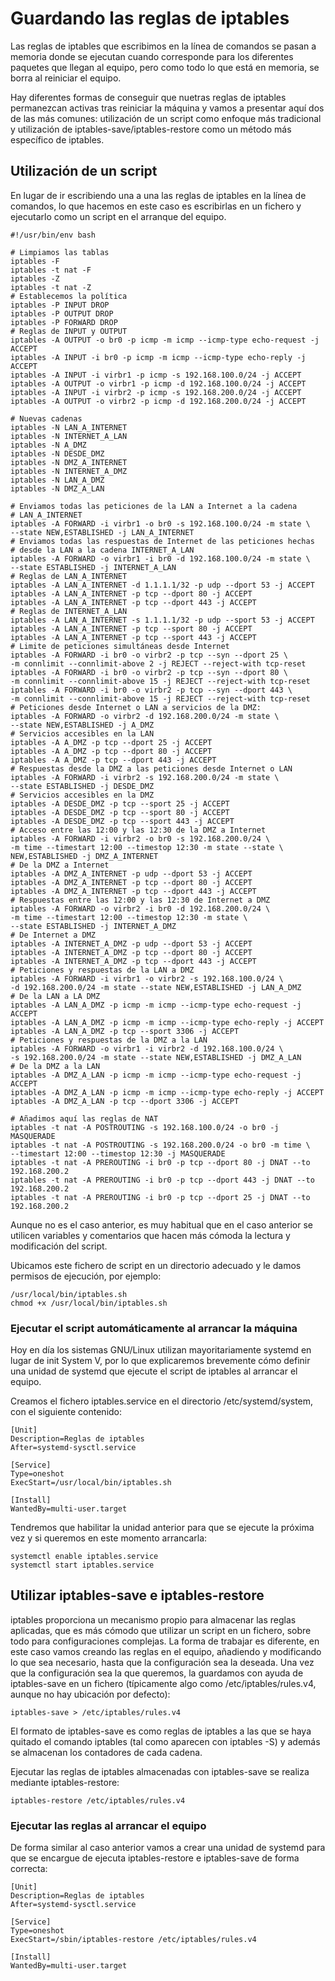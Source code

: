 # Guardando las reglas de iptables

Las reglas de iptables que escribimos en la línea de comandos se pasan
a memoria donde se ejecutan cuando corresponde para los diferentes
paquetes que llegan al equipo, pero como todo lo que está en memoria,
se borra al reiniciar el equipo.

Hay diferentes formas de conseguir que nuetras reglas de iptables
permanezcan activas tras reiniciar la máquina y vamos a presentar aquí
dos de las más comunes: utilización de un script como enfoque más
tradicional y utilización de iptables-save/iptables-restore como un
método más específico de iptables.

## Utilización de un script

En lugar de ir escribiendo una a una las reglas de iptables en la
línea de comandos, lo que hacemos en este caso es escribirlas en un
fichero y ejecutarlo como un script en el arranque del equipo.

```
#!/usr/bin/env bash

# Limpiamos las tablas
iptables -F
iptables -t nat -F
iptables -Z
iptables -t nat -Z
# Establecemos la política
iptables -P INPUT DROP
iptables -P OUTPUT DROP
iptables -P FORWARD DROP
# Reglas de INPUT y OUTPUT
iptables -A OUTPUT -o br0 -p icmp -m icmp --icmp-type echo-request -j ACCEPT
iptables -A INPUT -i br0 -p icmp -m icmp --icmp-type echo-reply -j ACCEPT
iptables -A INPUT -i virbr1 -p icmp -s 192.168.100.0/24 -j ACCEPT
iptables -A OUTPUT -o virbr1 -p icmp -d 192.168.100.0/24 -j ACCEPT
iptables -A INPUT -i virbr2 -p icmp -s 192.168.200.0/24 -j ACCEPT
iptables -A OUTPUT -o virbr2 -p icmp -d 192.168.200.0/24 -j ACCEPT

# Nuevas cadenas
iptables -N LAN_A_INTERNET
iptables -N INTERNET_A_LAN
iptables -N A_DMZ
iptables -N DESDE_DMZ
iptables -N DMZ_A_INTERNET
iptables -N INTERNET_A_DMZ
iptables -N LAN_A_DMZ
iptables -N DMZ_A_LAN

# Enviamos todas las peticiones de la LAN a Internet a la cadena
# LAN_A_INTERNET
iptables -A FORWARD -i virbr1 -o br0 -s 192.168.100.0/24 -m state \
--state NEW,ESTABLISHED -j LAN_A_INTERNET
# Enviamos todas las respuestas de Internet de las peticiones hechas
# desde la LAN a la cadena INTERNET_A_LAN
iptables -A FORWARD -o virbr1 -i br0 -d 192.168.100.0/24 -m state \
--state ESTABLISHED -j INTERNET_A_LAN
# Reglas de LAN_A_INTERNET
iptables -A LAN_A_INTERNET -d 1.1.1.1/32 -p udp --dport 53 -j ACCEPT
iptables -A LAN_A_INTERNET -p tcp --dport 80 -j ACCEPT
iptables -A LAN_A_INTERNET -p tcp --dport 443 -j ACCEPT
# Reglas de INTERNET_A_LAN
iptables -A LAN_A_INTERNET -s 1.1.1.1/32 -p udp --sport 53 -j ACCEPT
iptables -A LAN_A_INTERNET -p tcp --sport 80 -j ACCEPT
iptables -A LAN_A_INTERNET -p tcp --sport 443 -j ACCEPT
# Limite de peticiones simultáneas desde Internet
iptables -A FORWARD -i br0 -o virbr2 -p tcp --syn --dport 25 \
-m connlimit --connlimit-above 2 -j REJECT --reject-with tcp-reset
iptables -A FORWARD -i br0 -o virbr2 -p tcp --syn --dport 80 \
-m connlimit --connlimit-above 15 -j REJECT --reject-with tcp-reset
iptables -A FORWARD -i br0 -o virbr2 -p tcp --syn --dport 443 \
-m connlimit --connlimit-above 15 -j REJECT --reject-with tcp-reset
# Peticiones desde Internet o LAN a servicios de la DMZ:
iptables -A FORWARD -o virbr2 -d 192.168.200.0/24 -m state \
--state NEW,ESTABLISHED -j A_DMZ
# Servicios accesibles en la LAN
iptables -A A_DMZ -p tcp --dport 25 -j ACCEPT
iptables -A A_DMZ -p tcp --dport 80 -j ACCEPT
iptables -A A_DMZ -p tcp --dport 443 -j ACCEPT
# Respuestas desde la DMZ a las peticiones desde Internet o LAN
iptables -A FORWARD -i virbr2 -s 192.168.200.0/24 -m state \
--state ESTABLISHED -j DESDE_DMZ
# Servicios accesibles en la DMZ
iptables -A DESDE_DMZ -p tcp --sport 25 -j ACCEPT
iptables -A DESDE_DMZ -p tcp --sport 80 -j ACCEPT
iptables -A DESDE_DMZ -p tcp --sport 443 -j ACCEPT
# Acceso entre las 12:00 y las 12:30 de la DMZ a Internet
iptables -A FORWARD -i virbr2 -o br0 -s 192.168.200.0/24 \
-m time --timestart 12:00 --timestop 12:30 -m state --state \
NEW,ESTABLISHED -j DMZ_A_INTERNET
# De la DMZ a Internet
iptables -A DMZ_A_INTERNET -p udp --dport 53 -j ACCEPT
iptables -A DMZ_A_INTERNET -p tcp --dport 80 -j ACCEPT
iptables -A DMZ_A_INTERNET -p tcp --dport 443 -j ACCEPT
# Respuestas entre las 12:00 y las 12:30 de Internet a DMZ
iptables -A FORWARD -o virbr2 -i br0 -d 192.168.200.0/24 \
-m time --timestart 12:00 --timestop 12:30 -m state \
--state ESTABLISHED -j INTERNET_A_DMZ
# De Internet a DMZ
iptables -A INTERNET_A_DMZ -p udp --dport 53 -j ACCEPT
iptables -A INTERNET_A_DMZ -p tcp --dport 80 -j ACCEPT
iptables -A INTERNET_A_DMZ -p tcp --dport 443 -j ACCEPT
# Peticiones y respuestas de la LAN a DMZ
iptables -A FORWARD -i virbr1 -o virbr2 -s 192.168.100.0/24 \
-d 192.168.200.0/24 -m state --state NEW,ESTABLISHED -j LAN_A_DMZ
# De la LAN a LA DMZ
iptables -A LAN_A_DMZ -p icmp -m icmp --icmp-type echo-request -j ACCEPT
iptables -A LAN_A_DMZ -p icmp -m icmp --icmp-type echo-reply -j ACCEPT
iptables -A LAN_A_DMZ -p tcp --sport 3306 -j ACCEPT
# Peticiones y respuestas de la DMZ a la LAN
iptables -A FORWARD -o virbr1 -i virbr2 -d 192.168.100.0/24 \
-s 192.168.200.0/24 -m state --state NEW,ESTABLISHED -j DMZ_A_LAN
# De la DMZ a la LAN
iptables -A DMZ_A_LAN -p icmp -m icmp --icmp-type echo-request -j ACCEPT
iptables -A DMZ_A_LAN -p icmp -m icmp --icmp-type echo-reply -j ACCEPT
iptables -A DMZ_A_LAN -p tcp --dport 3306 -j ACCEPT

# Añadimos aquí las reglas de NAT
iptables -t nat -A POSTROUTING -s 192.168.100.0/24 -o br0 -j MASQUERADE
iptables -t nat -A POSTROUTING -s 192.168.200.0/24 -o br0 -m time \
--timestart 12:00 --timestop 12:30 -j MASQUERADE
iptables -t nat -A PREROUTING -i br0 -p tcp --dport 80 -j DNAT --to 192.168.200.2
iptables -t nat -A PREROUTING -i br0 -p tcp --dport 443 -j DNAT --to 192.168.200.2
iptables -t nat -A PREROUTING -i br0 -p tcp --dport 25 -j DNAT --to 192.168.200.2
```

Aunque no es el caso anterior, es muy habitual que en el caso anterior
se utilicen variables y comentarios que hacen más cómoda la lectura y
modificación del script.

Ubicamos este fichero de script en un directorio adecuado y le damos
permisos de ejecución, por ejemplo:

```
/usr/local/bin/iptables.sh
chmod +x /usr/local/bin/iptables.sh
```

### Ejecutar el script automáticamente al arrancar la máquina

Hoy en día los sistemas GNU/Linux utilizan mayoritariamente systemd en
lugar de init System V, por lo que explicaremos brevemente cómo
definir una unidad de systemd que ejecute el script de iptables al
arrancar el equipo.

Creamos el fichero iptables.service en el directorio
/etc/systemd/system, con el siguiente contenido:

```
[Unit]
Description=Reglas de iptables
After=systemd-sysctl.service

[Service]
Type=oneshot
ExecStart=/usr/local/bin/iptables.sh

[Install]
WantedBy=multi-user.target
```

Tendremos que habilitar la unidad anterior para que se ejecute la
próxima vez y si queremos en este momento arrancarla:

```
systemctl enable iptables.service
systemctl start iptables.service
```

## Utilizar iptables-save e iptables-restore

iptables proporciona un mecanismo propio para almacenar las reglas
aplicadas, que es más cómodo que utilizar un script en un fichero,
sobre todo para configuraciones complejas. La forma de trabajar es
diferente, en este caso vamos creando las reglas en el equipo,
añadiendo y modificando lo que sea necesario, hasta que la
configuración sea la deseada. Una vez que la configuración sea la que
queremos, la guardamos con ayuda de iptables-save en un fichero
(típicamente algo como /etc/iptables/rules.v4, aunque no hay ubicación
por defecto):

```
iptables-save > /etc/iptables/rules.v4
```

El formato de iptables-save es como reglas de iptables a las que se
haya quitado el comando iptables (tal como aparecen con iptables -S) y
además se almacenan los contadores de cada cadena.

Ejecutar las reglas de iptables almacenadas con iptables-save se
realiza mediante iptables-restore:

```
iptables-restore /etc/iptables/rules.v4
```

### Ejecutar las reglas al arrancar el equipo

De forma similar al caso anterior vamos a crear una unidad de systemd
para que se encargue de ejecuta iptables-restore e iptables-save de
forma correcta:

```
[Unit]
Description=Reglas de iptables
After=systemd-sysctl.service

[Service]
Type=oneshot
ExecStart=/sbin/iptables-restore /etc/iptables/rules.v4

[Install]
WantedBy=multi-user.target
```
